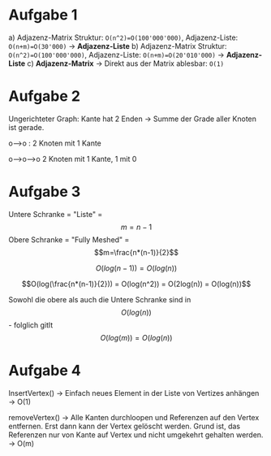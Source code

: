 # Aufgabe 1

a) Adjazenz-Matrix Struktur: `O(n^2)=O(100'000'000)`, Adjazenz-Liste: `O(n+m)=O(30'000)` → **Adjazenz-Liste**
b) Adjazenz-Matrix Struktur: `O(n^2)=O(100'000'000)`, Adjazenz-Liste: `O(n+m)=O(20'010'000)` → **Adjazenz-Liste**
c) **Adjazenz-Matrix** → Direkt aus der Matrix ablesbar: `O(1)`

# Aufgabe 2
Ungerichteter Graph: Kante hat 2 Enden → Summe der Grade aller Knoten ist gerade.

o-->o : 2 Knoten mit 1 Kante

o-->o-->o 2 Knoten mit 1 Kante, 1 mit 0

# Aufgabe 3

Untere Schranke = "Liste" = $$m = n-1$$
Obere Schranke = "Fully Meshed" = $$m=\frac{n*(n-1)}{2}$$

$$O(log(n-1)) = O(log(n))$$

$$O(log(\frac{n*(n-1)}{2})) = O(log(n^2)) = O(2log(n)) = O(log(n))$$

Sowohl die obere als auch die Untere Schranke sind in $$O(log(n))$$ - folglich gitlt $$O(log(m)) = O(log(n))$$

# Aufgabe 4

InsertVertex() → Einfach neues Element in der Liste von Vertizes anhängen → O(1)

removeVertex() → Alle Kanten durchloopen und Referenzen auf den Vertex entfernen. Erst dann kann der Vertex gelöscht werden. Grund ist, das Referenzen nur von Kante auf Vertex und nicht umgekehrt gehalten werden. → O(m)
